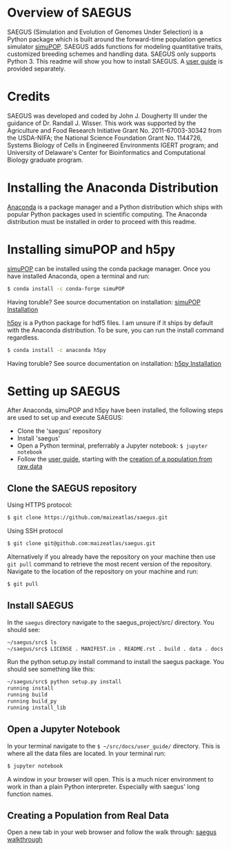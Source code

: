 Overview of SAEGUS
===================================

SAEGUS (Simulation and Evolution of Genomes Under Selection) is a Python package which is built around the forward-time population genetics simulator [simuPOP](http://simupop.sourceforge.net/Main/HomePage). SAEGUS adds functions for modeling quantitative traits, customized breeding schemes and handling data. SAEGUS only supports Python 3. This readme will show you how to install SAEGUS. A [user guide](https://saegus-user-guide-docs.readthedocs.io/en/latest/#) is provided separately.

Credits
===================================

SAEGUS was developed and coded by John J. Dougherty III under the guidance of Dr. Randall J. Wisser. This work was supported by the Agriculture and Food Research Initiative Grant No. 2011-67003-30342 from the USDA-NIFA; the National Science Foundation Grant No. 1144726, Systems Biology of Cells in Engineered Environments IGERT program; and University of Delaware's Center for Bioinformatics and Computational Biology graduate program.

Installing the Anaconda Distribution
================================================

[Anaconda](https://www.anaconda.com/distribution/) <!-- https://conda.io/docs/user-guide/install/index.html) --> is a package manager and a Python distribution which ships with popular Python packages used in scientific computing. The Anaconda distribution must be installed in order to proceed with this readme.

Installing simuPOP and h5py
====================================================

[simuPOP](http://simupop.sourceforge.net/) can be installed using the conda package manager. Once you have installed Anaconda, open a terminal and run:

```bash
$ conda install -c conda-forge simuPOP
```

Having toruble? See source documentation on installation: [simuPOP Installation](https://github.com/BoPeng/simuPOP)<!-- (https://anaconda.org/bpeng/simupop) -->

[h5py](https://www.h5py.org/) is a Python package for hdf5 files. I am unsure if it ships by default with the Anaconda distribution. To be sure, you can run the install command regardless.

```bash
$ conda install -c anaconda h5py
```
Having toruble? See source documentation on installation: [h5py Installation](http://docs.h5py.org/en/stable/build.html)


Setting up SAEGUS
=============================================

After Anaconda, simuPOP and h5py have been installed, the following steps are used to set up and execute SAEGUS:

+ Clone the 'saegus' repository
+ Install 'saegus'
+ Open a Python terminal, preferrably a Jupyter notebook: ``$ jupyter notebook``
+ Follow the [user guide](https://saegus-user-guide-docs.readthedocs.io/en/latest/#), starting with the [creation of a population from raw data](http://saegus-user-guide-docs.readthedocs.io/en/latest/population_from_raw_data.html)

Clone the SAEGUS repository
---------------------------------------------

Using HTTPS protocol:

```bash
$ git clone https://github.com/maizeatlas/saegus.git
```

Using SSH protocol

```bash
$ git clone git@github.com:maizeatlas/saegus.git
```

Alternatively if you already have the repository on your machine then use `git pull` command to retrieve the most recent version of the repository. Navigate to the location of the repository on your machine and run:

```bash
$ git pull
```

Install SAEGUS
-----------------------------

In the ``saegus`` directory navigate to the saegus_project/src/ directory. You should see: 

```bash
~/saegus/src$ ls
~/saegus/src$ LICENSE . MANIFEST.in . README.rst . build . data . docs . saegus . scripts . setup.py
```
Run the python setup.py install command to install the saegus package. You should see something like this:

```bash
~/saegus/src$ python setup.py install
running install
running build
running build_py
running install_lib
```

Open a Jupyter Notebook
-------------------------------------------------------------

In your terminal navigate to the ``$ ~/src/docs/user_guide/`` directory. This is where all the data files are located. In your terminal run:

```bash
$ jupyter notebook
```
A window in your browser will open. This is a much nicer environment to work in than a plain Python interpreter. Especially with saegus' long function names.

Creating a Population from Real Data
------------------------------------------------------------------

Open a new tab in your web browser and follow the walk through: [saegus walkthrough](https://saegus-user-guide-docs.readthedocs.io/en/latest/#)

